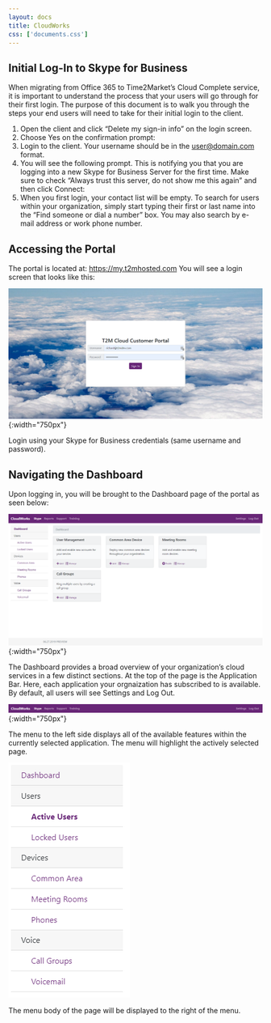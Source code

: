 ```yaml
---
layout: docs
title: CloudWorks 
css: ['documents.css']
---
```


## Initial Log-In to Skype for Business ##

When migrating from Office 365 to Time2Market’s Cloud Complete service, it is important to understand the process that your users will go through for their first login. The purpose of this document is to walk you through the steps your end users will need to take for their initial login to the client.

1.	Open the client and click “Delete my sign-in info” on the login screen. 
2.	Choose Yes on the confirmation prompt: 
3.	Login to the client. Your username should be in the user@domain.com format. 
4.	You will see the following prompt. This is notifying you that you are logging into a new Skype for Business Server for the first time. Make sure to check “Always trust this server, do not show me this again” and then click Connect: 
5.	When you first login, your contact list will be empty. To search for users within your organization, simply start typing their first or last name into the “Find someone or dial a number” box. You may also search by e-mail address or work phone number. 

## Accessing the Portal ##

The portal is located at: https://my.t2mhosted.com You will see a login screen that looks like this: 

![Cloud Portal](/assets/images/cloud.1.png){:width="750px"}

Login using your Skype for Business credentials (same username and password). 

## Navigating the Dashboard ##

Upon logging in, you will be brought to the Dashboard page of the portal as seen below: 

![Cloud Portal](/assets/images/cloud.2.png){:width="750px"}

The Dashboard provides a broad overview of your organization’s cloud services in a few distinct sections.  At the top of the page is the Application Bar.  Here, each application your orgnaization has subscribed to is available.  By default, all users will see Settings and Log Out.
 
![Cloud Portal](/assets/images/cloud.3.png){:width="750px"}

The menu to the left side displays all of the available features within the currently selected application.  The menu will highlight the actively selected page.

![Cloud Portal](/assets/images/cloud.4.png)

The menu body of the page will be displayed to the right of the menu.  
